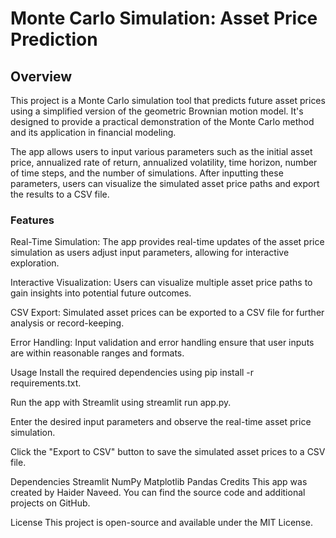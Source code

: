 # Monte Carlo Simulation: Asset Price Prediction


## Overview
This project is a Monte Carlo simulation tool that predicts future asset prices using a simplified version of the geometric Brownian motion model. It's designed to provide a practical demonstration of the Monte Carlo method and its application in financial modeling.

The app allows users to input various parameters such as the initial asset price, annualized rate of return, annualized volatility, time horizon, number of time steps, and the number of simulations. After inputting these parameters, users can visualize the simulated asset price paths and export the results to a CSV file.

### Features
Real-Time Simulation: The app provides real-time updates of the asset price simulation as users adjust input parameters, allowing for interactive exploration.

Interactive Visualization: Users can visualize multiple asset price paths to gain insights into potential future outcomes.

CSV Export: Simulated asset prices can be exported to a CSV file for further analysis or record-keeping.

Error Handling: Input validation and error handling ensure that user inputs are within reasonable ranges and formats.

Usage
Install the required dependencies using pip install -r requirements.txt.

Run the app with Streamlit using streamlit run app.py.

Enter the desired input parameters and observe the real-time asset price simulation.

Click the "Export to CSV" button to save the simulated asset prices to a CSV file.

Dependencies
Streamlit
NumPy
Matplotlib
Pandas
Credits
This app was created by Haider Naveed. You can find the source code and additional projects on GitHub.

License
This project is open-source and available under the MIT License.

